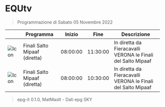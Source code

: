 # EQUtv
> Programmazione di Sabato 05 Novembre 2022

||Programma|Inizio|Fine|Descrizione|
|---|---|---|---|---|
|![Icon](https://guidatv.sky.it/uuid/SportCalcio_Cover_JgZRMKTlp.png)|Finali Salto Mipaaf (diretta)|08:00:00|11:30:00|In diretta da Fieracavalli VERONA le Finali del Salto Mipaaf
|![Icon](https://guidatv.sky.it/uuid/SportCalcio_Cover_JgZRMKTlp.png)|Finali Salto Mipaaf (diretta)|08:00:00|10:30:00|In diretta da Fieracavalli VERONA le Finali del Salto Mipaaf



 > epg-it 0.1.0, MatMasIt - Dati epg SKY